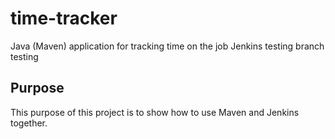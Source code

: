 # time-tracker
Java (Maven) application for tracking time on the job
Jenkins testing branch testing

## Purpose

This purpose of this project is to show how to use Maven and Jenkins together.
